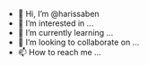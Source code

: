 - 👋 Hi, I’m @harissaben
- 👀 I’m interested in ...
- 🌱 I’m currently learning ...
- 💞️ I’m looking to collaborate on ...
- 📫 How to reach me ...

<!---
harissaben/harissaben is a ✨ special ✨ repository because its `README.md` (this file) appears on your GitHub profile.
You can click the Preview link to take a look at your changes.
--->
